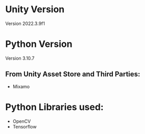 
# Unity Version
Version 2022.3.9f1 

# Python Version
Version 3.10.7

## From Unity Asset Store and Third Parties: 
- Mixamo

# Python Libraries used: 
- OpenCV
- Tensorflow






